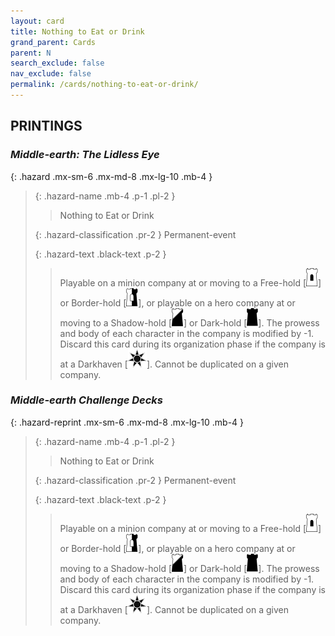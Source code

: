 ```yaml
---
layout: card
title: Nothing to Eat or Drink
grand_parent: Cards
parent: N
search_exclude: false
nav_exclude: false
permalink: /cards/nothing-to-eat-or-drink/
---
```


## PRINTINGS


### _Middle-earth: The Lidless Eye_

{: .hazard .mx-sm-6 .mx-md-8 .mx-lg-10 .mb-4 }
> {: .hazard-name .mb-4 .p-1 .pl-2 }
> > <div class="hazard-mp"></div>
> > <div class="card-name">Nothing to Eat or Drink</div>
>
> {: .hazard-classification .pr-2 }
> Permanent-event
>
> {: .hazard-text .black-text .p-2 }
> > Playable on a minion company at or moving to a Free-hold \[![](/assets/images/free-hold.svg)] or Border-hold \[![](/assets/images/border-hold.svg)], or playable on a hero company at or moving to a Shadow-hold \[![](/assets/images/shadow-hold.svg)] or Dark-hold \[![](/assets/images/dark-hold.svg)]. The prowess and body of each character in the company is modified by -1. Discard this card during its organization phase if the company is at a Darkhaven \[![](/assets/images/dark-haven.svg)]. Cannot be duplicated on a given company. 
>

### _Middle-earth Challenge Decks_

{: .hazard-reprint .mx-sm-6 .mx-md-8 .mx-lg-10 .mb-4 }
> {: .hazard-name .mb-4 .p-1 .pl-2 }
> > <div class="hazard-mp"></div>
> > <div class="card-name">Nothing to Eat or Drink</div>
>
> {: .hazard-classification .pr-2 }
> Permanent-event
>
> {: .hazard-text .black-text .p-2 }
> > Playable on a minion company at or moving to a Free-hold \[![](/assets/images/free-hold.svg)] or Border-hold \[![](/assets/images/border-hold.svg)], or playable on a hero company at or moving to a Shadow-hold \[![](/assets/images/shadow-hold.svg)] or Dark-hold \[![](/assets/images/dark-hold.svg)]. The prowess and body of each character in the company is modified by -1. Discard this card during its organization phase if the company is at a Darkhaven \[![](/assets/images/dark-haven.svg)]. Cannot be duplicated on a given company. 
>
